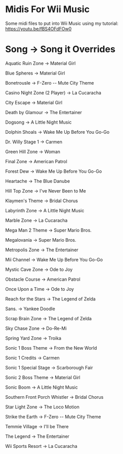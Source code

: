 # Midis For Wii Music

Some midi files to put into Wii Music using my tutorial: https://youtu.be/fBS4OFdFOw0

# Song -> Song it Overrides
Aquatic Ruin Zone -> Material Girl

Blue Spheres -> Material Girl

Bonetrousle -> F-Zero -- Mute City Theme

Casino Night Zone (2 Player) -> La Cucaracha

City Escape -> Material Girl

Death by Glamour -> The Entertainer

Dogsong -> A Little Night Music

Dolphin Shoals -> Wake Me Up Before You Go-Go

Dr. Willy Stage 1 -> Carmen

Green Hill Zone -> Woman

Final Zone -> American Patrol

Forest Dew -> Wake Me Up Before You Go-Go

Heartache -> The Blue Danube

Hill Top Zone -> I've Never Been to Me

Klaymen's Theme -> Bridal Chorus

Labyrinth Zone -> A Little Night Music

Marble Zone -> La Cucaracha

Mega Man 2 Theme -> Super Mario Bros.

Megalovania -> Super Mario Bros.

Metropolis Zone -> The Entertainer

Mii Channel -> Wake Me Up Before You Go-Go

Mystic Cave Zone -> Ode to Joy

Obstacle Course -> American Patrol

Once Upon a Time -> Ode to Joy

Reach for the Stars -> The Legend of Zelda

Sans. -> Yankee Doodle

Scrap Brain Zone -> The Legend of Zelda

Sky Chase Zone -> Do-Re-Mi

Spring Yard Zone -> Troika

Sonic 1 Boss Theme -> From the New World

Sonic 1 Credits -> Carmen

Sonic 1 Special Stage -> Scarborough Fair

Sonic 2 Boss Theme -> Material Girl

Sonic Boom -> A Little Night Music

Southern Front Porch Whistler -> Bridal Chorus

Star Light Zone -> The Loco Motion

Strike the Earth -> F-Zero -- Mute City Theme

Temmie Village -> I'll be There

The Legend -> The Entertainer

Wii Sports Resort -> La Cucaracha
